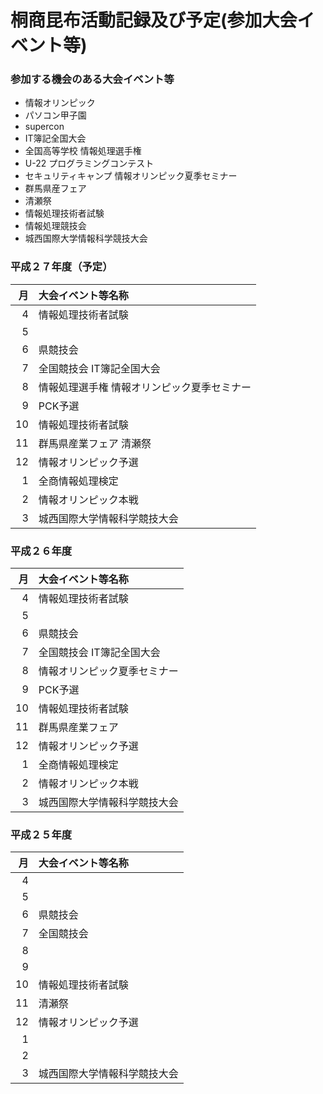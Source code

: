 # 桐商昆布活動記録及び予定(参加大会イベント等)

### 参加する機会のある大会イベント等

* 情報オリンピック
* パソコン甲子園
* supercon
* IT簿記全国大会
* 全国高等学校 情報処理選手権
* U-22 プログラミングコンテスト
* セキュリティキャンプ 情報オリンピック夏季セミナー
* 群馬県産フェア
* 清瀬祭
* 情報処理技術者試験
* 情報処理競技会
* 城西国際大学情報科学競技大会

### 平成２７年度（予定）

| 月 | 大会イベント等名称 |
|---:|:---|
| 4|情報処理技術者試験|
| 5||
| 6|県競技会|
| 7|全国競技会 IT簿記全国大会|
| 8|情報処理選手権 情報オリンピック夏季セミナー|
| 9|PCK予選|
|10|情報処理技術者試験|
|11|群馬県産業フェア 清瀬祭|
|12|情報オリンピック予選|
| 1|全商情報処理検定|
| 2|情報オリンピック本戦|
| 3|城西国際大学情報科学競技大会|

### 平成２６年度

| 月 | 大会イベント等名称 |
|---:|:---|
| 4|情報処理技術者試験|
| 5||
| 6|県競技会|
| 7|全国競技会 IT簿記全国大会|
| 8|情報オリンピック夏季セミナー|
| 9|PCK予選|
|10|情報処理技術者試験|
|11|群馬県産業フェア|
|12|情報オリンピック予選|
| 1|全商情報処理検定|
| 2|情報オリンピック本戦|
| 3|城西国際大学情報科学競技大会|


### 平成２５年度

| 月 | 大会イベント等名称 |
|---:|:---|
| 4||
| 5||
| 6|県競技会|
| 7|全国競技会|
| 8||
| 9||
|10|情報処理技術者試験|
|11|清瀬祭|
|12|情報オリンピック予選|
| 1||
| 2||
| 3|城西国際大学情報科学競技大会|

